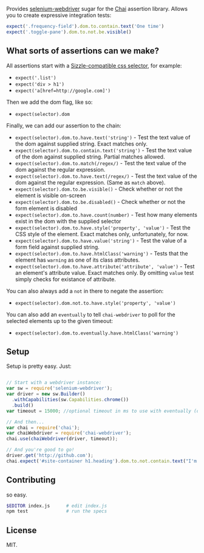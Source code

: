 Provides [selenium-webdriver](https://npmjs.org/package/selenium-webdriver) sugar for the [Chai](http://chaijs.com/) assertion library. Allows you to create expressive integration tests:

```javascript
expect('.frequency-field').dom.to.contain.text('One time')
expect('.toggle-pane').dom.to.not.be.visible()
```

## What sorts of assertions can we make?

All assertions start with a [Sizzle-compatible css selector](http://sizzlejs.com/), for example:

- `expect('.list')`
- `expect('div > h1')`
- `expect('a[href=http://google.com]')`

Then we add the dom flag, like so:

- `expect(selector).dom`

Finally, we can add our assertion to the chain:

- `expect(selector).dom.to.have.text('string')` - Test the text value of the dom against supplied string. Exact matches only.
- `expect(selector).dom.to.contain.text('string')` - Test the text value of the dom against supplied string. Partial matches allowed.
- `expect(selector).dom.to.match(/regex/)` - Test the text value of the dom against the regular expression.
- `expect(selector).dom.to.have.text(/regex/)` - Test the text value of the dom against the regular expression. (Same as `match` above).
- `expect(selector).dom.to.be.visible()` - Check whether or not the element is visible on-screen
- `expect(selector).dom.to.be.disabled()` - Check whether or not the form element is disabled
- `expect(selector).dom.to.have.count(number)` - Test how many elements exist in the dom with the supplied selector
- `expect(selector).dom.to.have.style('property', 'value')` - Test the CSS style of the element. Exact matches only, unfortunately, for now.
- `expect(selector).dom.to.have.value('string')` - Test the value of a form field against supplied string.
- `expect(selector).dom.to.have.htmlClass('warning')` - Tests that the element has `warning` as one of its class attributes.
- `expect(selector).dom.to.have.attribute('attribute', 'value')` - Test an element's attribute value. Exact matches only. By omitting `value` test simply checks for existance of attribute.

You can also always add a `not` in there to negate the assertion:

- `expect(selector).dom.not.to.have.style('property', 'value')`

You can also add an `eventually` to tell `chai-webdriver` to poll for the selected elements up to the given timeout:

- `expect(selector).dom.to.eventually.have.htmlClass('warning')`

## Setup

Setup is pretty easy. Just:

```javascript

// Start with a webdriver instance:
var sw = require('selenium-webdriver');
var driver = new sw.Builder()
  .withCapabilities(sw.Capabilities.chrome())
  .build()
var timeout = 15000; //optional timeout in ms to use with eventually (defaults to 1000)

// And then...
var chai = require('chai');
var chaiWebdriver = require('chai-webdriver');
chai.use(chaiWebdriver(driver, timeout));

// And you're good to go!
driver.get('http://github.com');
chai.expect('#site-container h1.heading').dom.to.not.contain.text("I'm a kitty!");
```

## Contributing

so easy.

```bash
$EDITOR index.js      # edit index.js
npm test              # run the specs
```

## License

MIT.
